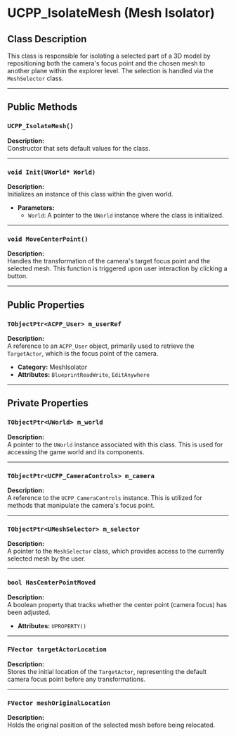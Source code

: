 # UCPP_IsolateMesh (Mesh Isolator)

## Class Description

This class is responsible for isolating a selected part of a 3D model by repositioning both the camera's focus point and the chosen mesh to another plane within the explorer level. The selection is handled via the `MeshSelector` class.

---

## Public Methods

### `UCPP_IsolateMesh()`

**Description:**  
Constructor that sets default values for the class.

---

### `void Init(UWorld* World)`

**Description:**  
Initializes an instance of this class within the given world.  
- **Parameters:**  
  - `World`: A pointer to the `UWorld` instance where the class is initialized.

---

### `void MoveCenterPoint()`

**Description:**  
Handles the transformation of the camera's target focus point and the selected mesh. This function is triggered upon user interaction by clicking a button.

---

## Public Properties

### `TObjectPtr<ACPP_User> m_userRef`

**Description:**  
A reference to an `ACPP_User` object, primarily used to retrieve the `TargetActor`, which is the focus point of the camera.  
- **Category:** MeshIsolator  
- **Attributes:** `BlueprintReadWrite`, `EditAnywhere`

---

## Private Properties

### `TObjectPtr<UWorld> m_world`

**Description:**  
A pointer to the `UWorld` instance associated with this class. This is used for accessing the game world and its components.

---

### `TObjectPtr<UCPP_CameraControls> m_camera`

**Description:**  
A reference to the `UCPP_CameraControls` instance. This is utilized for methods that manipulate the camera's focus point.

---

### `TObjectPtr<UMeshSelector> m_selector`

**Description:**  
A pointer to the `MeshSelector` class, which provides access to the currently selected mesh by the user.

---

### `bool HasCenterPointMoved`

**Description:**  
A boolean property that tracks whether the center point (camera focus) has been adjusted.  
- **Attributes:** `UPROPERTY()`

---

### `FVector targetActorLocation`

**Description:**  
Stores the initial location of the `TargetActor`, representing the default camera focus point before any transformations.

---

### `FVector meshOriginalLocation`

**Description:**  
Holds the original position of the selected mesh before being relocated.

